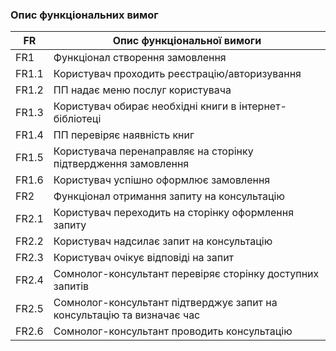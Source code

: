 ### Опис функціональних вимог

| FR    | Опис функціональної вимоги  |
|-------|---------------------------- |
| FR1   | Функціонал створення замовлення |
| FR1.1 | Користувач проходить реєстрацію/авторизування |
| FR1.2 | ПП надає меню послуг користувача |
| FR1.3 | Користувач обирає необхідні книги в інтернет-бібліотеці |
| FR1.4 | ПП перевіряє наявність книг |
| FR1.5 | Користувача перенаправляє на сторінку підтвердження замовлення |
| FR1.6 | Користувач успішно оформлює замовлення |
| FR2   | Функціонал отримання запиту на консультацію |
| FR2.1 | Користувач переходить на сторінку оформлення запиту |
| FR2.2 | Користувач надсилає запит на консультацію |
| FR2.3 | Користувач очікує відповіді на запит |
| FR2.4 | Сомнолог-консультант перевіряє сторінку доступних запитів |
| FR2.5 | Сомнолог-консультант підтверджує запит на консультацію та визначає час |
| FR2.6 | Сомнолог-консультант проводить консультацію |

